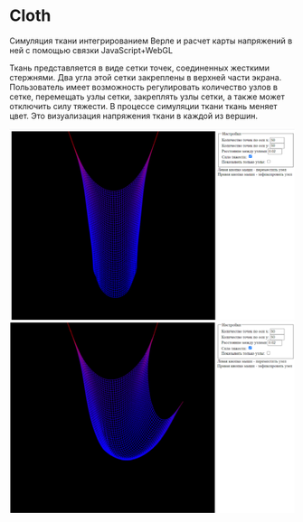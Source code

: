 # Cloth
Симуляция ткани интегрированием Верле и расчет карты напряжений в ней с помощью связки JavaScript+WebGL 

Ткань представляется в виде сетки точек, соединенных жесткими стержнями. Два угла этой сетки закреплены в верхней части экрана. Пользователь имеет возможность регулировать количество узлов в сетке, перемещать узлы сетки, закреплять узлы сетки, а также может отключить силу тяжести. В процессе симуляции ткани ткань меняет цвет. Это визуализация напряжения ткани в каждой из вершин.

![Alt text](1.PNG?raw=true "Ткань в положении покоя")
![Alt text](2.PNG?raw=true "Закрепим еще один из углов ткани")
